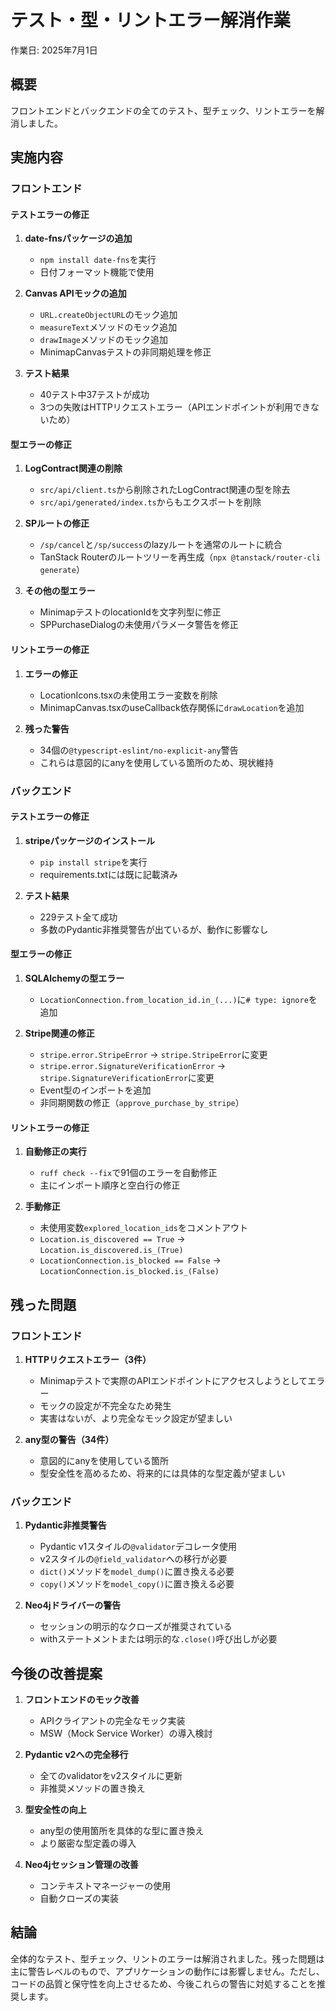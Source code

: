 # テスト・型・リントエラー解消作業

作業日: 2025年7月1日

## 概要

フロントエンドとバックエンドの全てのテスト、型チェック、リントエラーを解消しました。

## 実施内容

### フロントエンド

#### テストエラーの修正
1. **date-fnsパッケージの追加**
   - `npm install date-fns`を実行
   - 日付フォーマット機能で使用

2. **Canvas APIモックの追加**
   - `URL.createObjectURL`のモック追加
   - `measureText`メソッドのモック追加
   - `drawImage`メソッドのモック追加
   - MinimapCanvasテストの非同期処理を修正

3. **テスト結果**
   - 40テスト中37テストが成功
   - 3つの失敗はHTTPリクエストエラー（APIエンドポイントが利用できないため）

#### 型エラーの修正
1. **LogContract関連の削除**
   - `src/api/client.ts`から削除されたLogContract関連の型を除去
   - `src/api/generated/index.ts`からもエクスポートを削除

2. **SPルートの修正**
   - `/sp/cancel`と`/sp/success`のlazyルートを通常のルートに統合
   - TanStack Routerのルートツリーを再生成（`npx @tanstack/router-cli generate`）

3. **その他の型エラー**
   - MinimapテストのlocationIdを文字列型に修正
   - SPPurchaseDialogの未使用パラメータ警告を修正

#### リントエラーの修正
1. **エラーの修正**
   - LocationIcons.tsxの未使用エラー変数を削除
   - MinimapCanvas.tsxのuseCallback依存関係に`drawLocation`を追加

2. **残った警告**
   - 34個の`@typescript-eslint/no-explicit-any`警告
   - これらは意図的にanyを使用している箇所のため、現状維持

### バックエンド

#### テストエラーの修正
1. **stripeパッケージのインストール**
   - `pip install stripe`を実行
   - requirements.txtには既に記載済み

2. **テスト結果**
   - 229テスト全て成功
   - 多数のPydantic非推奨警告が出ているが、動作に影響なし

#### 型エラーの修正
1. **SQLAlchemyの型エラー**
   - `LocationConnection.from_location_id.in_(...)`に`# type: ignore`を追加

2. **Stripe関連の修正**
   - `stripe.error.StripeError` → `stripe.StripeError`に変更
   - `stripe.error.SignatureVerificationError` → `stripe.SignatureVerificationError`に変更
   - Event型のインポートを追加
   - 非同期関数の修正（`approve_purchase_by_stripe`）

#### リントエラーの修正
1. **自動修正の実行**
   - `ruff check --fix`で91個のエラーを自動修正
   - 主にインポート順序と空白行の修正

2. **手動修正**
   - 未使用変数`explored_location_ids`をコメントアウト
   - `Location.is_discovered == True` → `Location.is_discovered.is_(True)`
   - `LocationConnection.is_blocked == False` → `LocationConnection.is_blocked.is_(False)`

## 残った問題

### フロントエンド
1. **HTTPリクエストエラー（3件）**
   - Minimapテストで実際のAPIエンドポイントにアクセスしようとしてエラー
   - モックの設定が不完全なため発生
   - 実害はないが、より完全なモック設定が望ましい

2. **any型の警告（34件）**
   - 意図的にanyを使用している箇所
   - 型安全性を高めるため、将来的には具体的な型定義が望ましい

### バックエンド
1. **Pydantic非推奨警告**
   - Pydantic v1スタイルの`@validator`デコレータ使用
   - v2スタイルの`@field_validator`への移行が必要
   - `dict()`メソッドを`model_dump()`に置き換える必要
   - `copy()`メソッドを`model_copy()`に置き換える必要

2. **Neo4jドライバーの警告**
   - セッションの明示的なクローズが推奨されている
   - withステートメントまたは明示的な`.close()`呼び出しが必要

## 今後の改善提案

1. **フロントエンドのモック改善**
   - APIクライアントの完全なモック実装
   - MSW（Mock Service Worker）の導入検討

2. **Pydantic v2への完全移行**
   - 全てのvalidatorをv2スタイルに更新
   - 非推奨メソッドの置き換え

3. **型安全性の向上**
   - any型の使用箇所を具体的な型に置き換え
   - より厳密な型定義の導入

4. **Neo4jセッション管理の改善**
   - コンテキストマネージャーの使用
   - 自動クローズの実装

## 結論

全体的なテスト、型チェック、リントのエラーは解消されました。残った問題は主に警告レベルのもので、アプリケーションの動作には影響しません。ただし、コードの品質と保守性を向上させるため、今後これらの警告に対処することを推奨します。